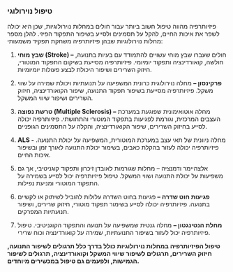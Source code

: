### טיפול נוירולוגי
פיזיותרפיה מהווה טיפול חשוב ביותר עבור חולים במחלות נוירולוגיות, שכן היא יכולה לשפר את איכות החיים, להקל על תסמינים ולסייע בשיפור התפקוד הפיזי. להלן מספר מחלות נוירולוגיות שבהן פיזיותרפיה משחקת תפקיד משמעותי:


1.	**שבץ מוחי (Stroke) –** חולים שעברו שבץ מוחי עשויים להתמודד עם בעיות בתנועה, חולשה, קואורדינציה ותפקוד יומיומי. פיזיותרפיה מסייעת בשיקום התפקוד המוטורי, חיזוק השרירים ושיפור היכולת לבצע פעולות יומיומיות.

2.	**פרקינסון –** מחלה נוירולוגית כרונית המשפיעה על תנועתיות ויכולת שמירה על שווי משקל. פיזיותרפיה מסייעת בשיפור תפקוד התנועה, שיפור הקואורדינציה, חיזוק השרירים ושיפור שיווי המשקל.

3.	**טרשת נפוצה (Multiple Sclerosis) –** מחלה אוטואימונית שפוגעת במערכת העצבים המרכזית, וגורמת לפגיעות בתפקוד המוטורי והתחושתי. פיזיותרפיה יכולה לסייע בחיזוק השרירים, שיפור הקואורדינציה, והקלה על התסמינים הגופניים.
4. **ALS -**  מחלה ניוונית של תאי עצב במערכת המוטורית, המשפיעה על יכולת התנועה. פיזיותרפיה יכולה לעזור בהקלת כאבים, בשימור יכולת התנועה לאורך זמן ובשיפור איכות החיים.

5.	אלצהיימר ודמנציה – מחלות שגורמות לאובדן זיכרון ותפקוד קוגניטיבי, אך גם משפיעות על יכולת התנועה ושווי המשקל. טיפול פיזיותרפיה יכול לסייע בשמירה על התפקוד המוטורי ומניעת נפילות.

6.	**פגיעות חוט שדרה –** פגיעות בחוט השדרה עלולות להוביל לשיתוק או לקשיים בתנועה. פיזיותרפיה יכולה לסייע בשימור תפקוד מוטורי, חיזוק שרירים, ושיפור תנועתיות המפרקים.

7.	**מחלת הנטינגטון –** מחלה גנטית שמשפיעה על תנועה והתפקוד הקוגניטיבי. טיפול פיזיותרפיה יכול לעזור בשיפור התנועתיות, שמירה על קואורדינציה וכוח שרירי.

**טיפול הפיזיותרפיה במחלות נוירולוגיות כולל בדרך כלל תרגולים לשיפור התנועה, חיזוק השרירים, תרגולים לשיפור שיווי המשקל וקואורדינציה, תרגולים לשיפור הגמישות, ולפעמים גם טיפול במכשירים מיוחדים.**
